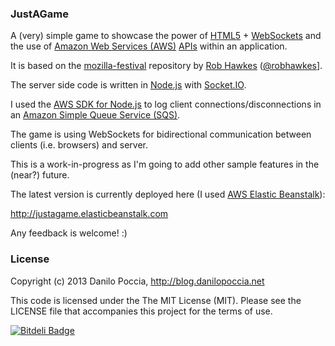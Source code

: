 ### JustAGame

A (very) simple game to showcase the power of [HTML5](http://en.wikipedia.org/wiki/HTML5) + [WebSockets](http://en.wikipedia.org/wiki/WebSocket)
and the use of [Amazon Web Services (AWS)](http://aws.amazon.com) [APIs](http://aws.amazon.com/code) within an application.

It is based on the [mozilla-festival](https://github.com/robhawkes/mozilla-festival) repository by [Rob Hawkes](http://rawkes.com) ([@robhawkes](https://twitter.com/robhawkes)].

The server side code is written in [Node.js](http://nodejs.org) with [Socket.IO](http://socket.io).

I used the [AWS SDK for Node.js](http://aws.amazon.com/sdkfornodejs/)
to log client connections/disconnections in an [Amazon Simple Queue Service (SQS)](http://aws.amazon.com/sqs/).

The game is using WebSockets for bidirectional communication between clients (i.e. browsers) and server.

This is a work-in-progress as I'm going to add other sample features in the (near?) future.

The latest version is currently deployed here (I used [AWS Elastic Beanstalk](http://aws.amazon.com/elasticbeanstalk/)):

http://justagame.elasticbeanstalk.com

Any feedback is welcome! :)

### License

Copyright (c) 2013 Danilo Poccia, http://blog.danilopoccia.net

This code is licensed under the The MIT License (MIT). Please see the LICENSE file that accompanies this project for the terms of use.


[![Bitdeli Badge](https://d2weczhvl823v0.cloudfront.net/danilop/justagame/trend.png)](https://bitdeli.com/free "Bitdeli Badge")

